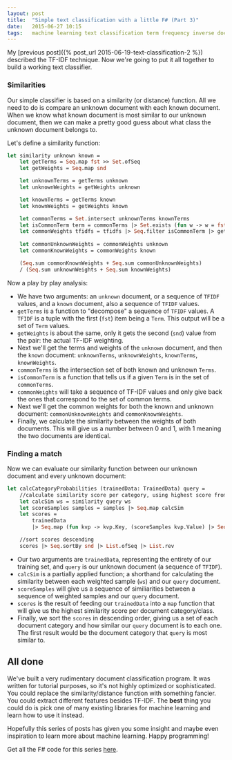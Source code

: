 ```yaml
---
layout: post
title:  "Simple text classification with a little F# (Part 3)"
date:   2015-06-27 10:15
tags:	machine learning text classification term frequency inverse document frequency tfidf
---
```

My [previous post]({% post_url 2015-06-19-text-classification-2 %}) described the TF-IDF technique. Now we're going to put it all together to build a working text classifier.

### Similarities

Our simple classifier is based on a similarity (or distance) function. All we need to do is compare an unknown document with each known document. When we know what known document is most similar to our unknown document, then we can make a pretty good guess about what class the unknown document belongs to.

Let's define a similarity function:

``` ocaml
let similarity unknown known =
    let getTerms = Seq.map fst >> Set.ofSeq
    let getWeights = Seq.map snd

    let unknownTerms = getTerms unknown
    let unknownWeights = getWeights unknown

    let knownTerms = getTerms known
    let knownWeights = getWeights known

    let commonTerms = Set.intersect unknownTerms knownTerms
    let isCommonTerm term = commonTerms |> Set.exists (fun w -> w = fst term)
    let commonWeights tfidfs = tfidfs |> Seq.filter isCommonTerm |> getWeights
    
    let commonUnknownWeights = commonWeights unknown
    let commonKnownWeights = commonWeights known

    (Seq.sum commonKnownWeights + Seq.sum commonUnknownWeights)
    / (Seq.sum unknownWeights + Seq.sum knownWeights)
```

Now a play by play analysis:

* We have two arguments: an `unknown` document, or a sequence of `TFIDF` values, and a `known` document, also a sequence of `TFIDF` values.
* `getTerms` is a function to "decompose" a sequence of `TFIDF` values. A `TFIDF` is a tuple with the first (`fst`) item being a `Term`. This output will be a set of `Term` values.
* `getWeights` is about the same, only it gets the second (`snd`) value from the pair: the actual TF-IDF weighting.
* Next we'll get the terms and weights of the `unknown` document, and then the `known` document: `unknownTerms`, `unknownWeights`, `knownTerms`, `knownWeights`.
* `commonTerms` is the intersection set of both known and unknown `Terms`.
* `isCommonTerm` is a function that tells us if a given `Term` is in the set of `commonTerms`.
* `commonWeights` will take a sequence of TF-IDF values and only give back the ones that correspond to the set of common terms.
* Next we'll get the common weights for both the known and unknown document: `commonUnknownWeights` and `commonKnownWeights`.
* Finally, we calculate the similarity between the weights of both documents. This will give us a number between 0 and 1, with 1 meaning the two documents are identical.

### Finding a match

Now we can evaluate our similarity function between our unknown document and every unknown document:

``` ocaml
let calcCategoryProbabilities (trainedData: TrainedData) query =        
    //calculate similarity score per category, using highest score from each
    let calcSim ws = similarity query ws
    let scoreSamples samples = samples |> Seq.map calcSim
    let scores =
        trainedData
        |> Seq.map (fun kvp -> kvp.Key, (scoreSamples kvp.Value) |> Seq.max)

    //sort scores descending
    scores |> Seq.sortBy snd |> List.ofSeq |> List.rev
```

* Our two arguments are `trainedData`, representing the entirety of our training set, and `query` is our unknown document (a sequence of `TFIDF`).
* `calcSim` is a partially applied function; a shorthand for calculating the similarity between each weighted sample (`ws`) and our `query` document.
* `scoreSamples` will give us a sequence of similiarities between a sequence of weighted samples and our `query` document.
* `scores` is the result of feeding our `trainedData` into a `map` function that will give us the highest similarity score per document category/class.
* Finally, we sort the `scores` in descending order, giving us a set of each document category and how similar our `query` document is to each one. The first result would be the document category that `query` is most similar to.

## All done

We've built a very rudimentary document classification program. It was written for tutorial purposes, so it's not highly optimized or sophisticated. You could replace the similarity/distance function with something fancier. You could extract different features besides TF-IDF. The **best** thing you could do is pick one of many existing libraries for machine learning and learn how to use it instead.

Hopefully this series of posts has given you some insight and maybe even inspiration to learn more about machine learning. Happy programming!

Get all the F# code for this series [here](https://github.com/taylorwood/ADRDemo).